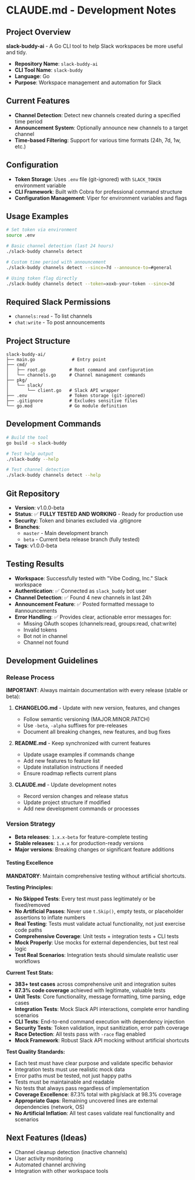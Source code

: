 # CLAUDE.md - Development Notes

## Project Overview
**slack-buddy-ai** - A Go CLI tool to help Slack workspaces be more useful and tidy.

- **Repository Name**: `slack-buddy-ai`
- **CLI Tool Name**: `slack-buddy`
- **Language**: Go
- **Purpose**: Workspace management and automation for Slack

## Current Features
- **Channel Detection**: Detect new channels created during a specified time period
- **Announcement System**: Optionally announce new channels to a target channel
- **Time-based Filtering**: Support for various time formats (24h, 7d, 1w, etc.)

## Configuration
- **Token Storage**: Uses `.env` file (git-ignored) with `SLACK_TOKEN` environment variable
- **CLI Framework**: Built with Cobra for professional command structure
- **Configuration Management**: Viper for environment variables and flags

## Usage Examples
```bash
# Set token via environment
source .env

# Basic channel detection (last 24 hours)
./slack-buddy channels detect

# Custom time period with announcement
./slack-buddy channels detect --since=7d --announce-to=#general

# Using token flag directly
./slack-buddy channels detect --token=xoxb-your-token --since=3d
```

## Required Slack Permissions
- `channels:read` - To list channels
- `chat:write` - To post announcements

## Project Structure
```
slack-buddy-ai/
├── main.go              # Entry point
├── cmd/
│   ├── root.go         # Root command and configuration
│   └── channels.go     # Channel management commands
├── pkg/
│   └── slack/
│       └── client.go   # Slack API wrapper
├── .env                # Token storage (git-ignored)
├── .gitignore          # Excludes sensitive files
└── go.mod              # Go module definition
```

## Development Commands
```bash
# Build the tool
go build -o slack-buddy

# Test help output
./slack-buddy --help

# Test channel detection
./slack-buddy channels detect --help
```

## Git Repository
- **Version**: v1.0.0-beta
- **Status**: ✅ **FULLY TESTED AND WORKING** - Ready for production use
- **Security**: Token and binaries excluded via .gitignore
- **Branches**: 
  - `master` - Main development branch
  - `beta` - Current beta release branch (fully tested)
- **Tags**: v1.0.0-beta

## Testing Results
- **Workspace**: Successfully tested with "Vibe Coding, Inc." Slack workspace
- **Authentication**: ✅ Connected as `slack_buddy` bot user
- **Channel Detection**: ✅ Found 4 new channels in last 24h
- **Announcement Feature**: ✅ Posted formatted message to #announcements
- **Error Handling**: ✅ Provides clear, actionable error messages for:
  - Missing OAuth scopes (channels:read, groups:read, chat:write)
  - Invalid tokens
  - Bot not in channel
  - Channel not found

## Development Guidelines

### Release Process
**IMPORTANT**: Always maintain documentation with every release (stable or beta):

1. **CHANGELOG.md** - Update with new version, features, and changes
   - Follow semantic versioning (MAJOR.MINOR.PATCH)
   - Use `-beta`, `-alpha` suffixes for pre-releases
   - Document all breaking changes, new features, and bug fixes

2. **README.md** - Keep synchronized with current features
   - Update usage examples if commands change
   - Add new features to feature list
   - Update installation instructions if needed
   - Ensure roadmap reflects current plans

3. **CLAUDE.md** - Update development notes
   - Record version changes and release status
   - Update project structure if modified
   - Add new development commands or processes

### Version Strategy
- **Beta releases**: `1.x.x-beta` for feature-complete testing
- **Stable releases**: `1.x.x` for production-ready versions
- **Major versions**: Breaking changes or significant feature additions

#### Testing Excellence
**MANDATORY**: Maintain comprehensive testing without artificial shortcuts.

**Testing Principles:**
- **No Skipped Tests**: Every test must pass legitimately or be fixed/removed
- **No Artificial Passes**: Never use `t.Skip()`, empty tests, or placeholder assertions to inflate numbers
- **Real Testing**: Tests must validate actual functionality, not just exercise code paths
- **Comprehensive Coverage**: Unit tests + integration tests + CLI tests
- **Mock Properly**: Use mocks for external dependencies, but test real logic
- **Test Real Scenarios**: Integration tests should simulate realistic user workflows

**Current Test Stats:**
- **383+ test cases** across comprehensive unit and integration suites
- **87.3% code coverage** achieved with legitimate, valuable tests
- **Unit Tests**: Core functionality, message formatting, time parsing, edge cases
- **Integration Tests**: Mock Slack API interactions, complete error handling scenarios
- **CLI Tests**: End-to-end command execution with dependency injection
- **Security Tests**: Token validation, input sanitization, error path coverage
- **Race Detection**: All tests pass with `-race` flag enabled
- **Mock Framework**: Robust Slack API mocking without artificial shortcuts

**Test Quality Standards:**
- Each test must have clear purpose and validate specific behavior
- Integration tests must use realistic mock data
- Error paths must be tested, not just happy paths
- Tests must be maintainable and readable
- No tests that always pass regardless of implementation
- **Coverage Excellence**: 87.3% total with pkg/slack at 98.3% coverage
- **Appropriate Gaps**: Remaining uncovered lines are external dependencies (network, OS)
- **No Artificial Inflation**: All test cases validate real functionality and scenarios

## Next Features (Ideas)
- Channel cleanup detection (inactive channels)
- User activity monitoring
- Automated channel archiving
- Integration with other workspace tools